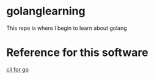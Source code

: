 # golanglearning
This repo is where I begin to learn about golang

# Reference for this software

[cli for go](https://thenewstack.io/cli-command-line-programming-with-go/)
